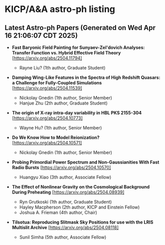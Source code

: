 # KICP/A&A astro-ph listing

## Latest Astro-ph Papers (Generated on Wed Apr 16 21:06:07 CDT 2025)

- **Fast Baryonic Field Painting for Sunyaev-Zel'dovich Analyses: Transfer Function vs. Hybrid Effective Field Theory**
[https://arxiv.org/abs/2504.11794]
  + Rayne Liu? (1th author, Graduate Student)

- **Damping Wing-Like Features in the Spectra of High Redshift Quasars: a Challenge for Fully-Coupled Simulations**
[https://arxiv.org/abs/2504.11539]
  + Nickolay Gnedin (1th author, Senior Member)
  + Hanjue Zhu (2th author, Graduate Student)

- **The origin of X-ray intra-day variability in HBL PKS 2155-304**
[https://arxiv.org/abs/2504.10773]
  + Wayne Hu? (1th author, Senior Member)

- **Do We Know How to Model Reionization?**
[https://arxiv.org/abs/2504.10571]
  + Nickolay Gnedin (1th author, Senior Member)

- **Probing Primordial Power Spectrum and Non-Gaussianities With Fast Radio Bursts**
[https://arxiv.org/abs/2504.10570]
  + Huangyu Xiao (3th author, Associate Fellow)

- **The Effect of Nonlinear Gravity on the Cosmological Background During Preheating**
[https://arxiv.org/abs/2504.08939]
  + Ryn Grutkoski (1th author, Graduate Student)
  + Hayley Macpherson (2th author, KICP and  Einstein Fellow)
  + Joshua A. Frieman (4th author, Chair)

- **Tilsotua: Reproducing Slitmask Sky Positions for use with the LRIS Multislit Archive**
[https://arxiv.org/abs/2504.08118]
  + Sunil Simha (5th author, Associate Fellow)

